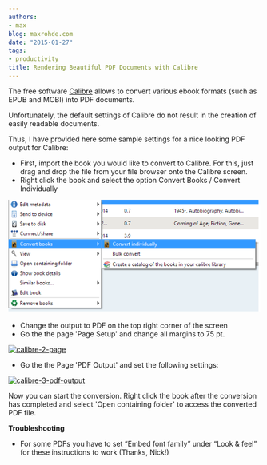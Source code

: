 ```yaml
---
authors:
- max
blog: maxrohde.com
date: "2015-01-27"
tags:
- productivity
title: Rendering Beautiful PDF Documents with Calibre
---
```


The free software [Calibre](http://calibre-ebook.com/) allows to convert various ebook formats (such as EPUB and MOBI) into PDF documents.

Unfortunately, the default settings of Calibre do not result in the creation of easily readable documents.

Thus, I have provided here some sample settings for a nice looking PDF output for Calibre:

- First, import the book you would like to convert to Calibre. For this, just drag and drop the file from your file browser onto the Calibre screen.
- Right click the book and select the option Convert Books / Convert Individually

[![calibre-1](images/calibre-1.png)](https://nexnet.files.wordpress.com/2015/01/calibre-1.png)

- Change the output to PDF on the top right corner of the screen
- Go the the page 'Page Setup' and change all margins to 75 pt.

[![calibre-2-page](https://nexnet.files.wordpress.com/2015/01/calibre-2-page.png?w=660)](https://nexnet.files.wordpress.com/2015/01/calibre-2-page.png)

- Go the the Page 'PDF Output' and set the following settings:

[![calibre-3-pdf-output](https://nexnet.files.wordpress.com/2015/01/calibre-3-pdf-output.png?w=660)](https://nexnet.files.wordpress.com/2015/01/calibre-3-pdf-output.png)

Now you can start the conversion. Right click the book after the conversion has completed and select 'Open containing folder' to access the converted PDF file.

**Troubleshooting**

- For some PDFs you have to set “Embed font family” under “Look & feel” for these instructions to work (Thanks, Nick!)
